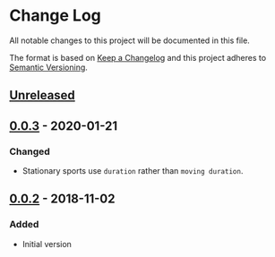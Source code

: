# Change Log
All notable changes to this project will be documented in this file.

The format is based on [Keep a Changelog](http://keepachangelog.com/)
and this project adheres to [Semantic Versioning](http://semver.org/).


## [Unreleased]


## [0.0.3] - 2020-01-21
### Changed
- Stationary sports use `duration` rather than `moving duration`.


## [0.0.2] - 2018-11-02
### Added
- Initial version


[Unreleased]: https://github.com/garmin-data/garmdown/compare/v0.0.3...HEAD
[0.0.3]: https://github.com/garmin-data/garmdown/compare/v0.0.2...v0.0.3
[0.0.2]: https://github.com/garmin-data/garmdown/compare/v0.0.1...v0.0.2
